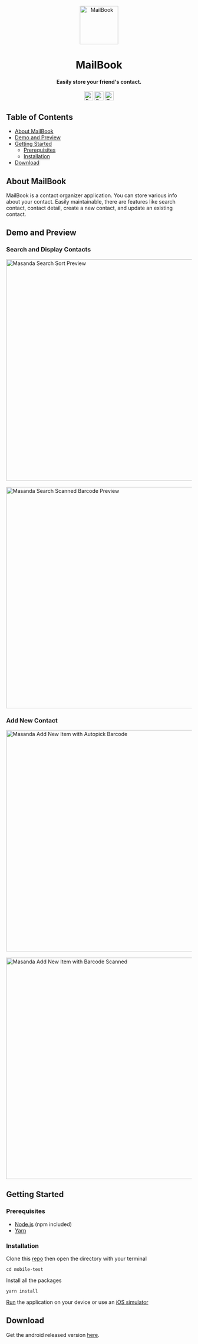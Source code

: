 <!-- HEADER -->
<p align="center">
  <img src="https://user-images.githubusercontent.com/33638021/161385735-9ff05791-dc23-4884-a931-8dae2a3b7dbe.png" alt="MailBook" width="104">
  <h1 align="center">MailBook</h1>
</p>

<!-- DESCRIPTION -->
<h4 align="center">Easily store your friend's contact.</h4>

<!-- DEPENDENCIES -->
<p align="center">
  <img src="https://img.shields.io/badge/react-17.0.1-green" alt="React 17.0.2" height="24">
  <img src="https://img.shields.io/badge/react--native-0.64-green" alt="React Native 0.67.4" height="24">
  <img src="https://img.shields.io/badge/typescript-3.8.3-blue" alt="Typescript 4.4.4" height="24">
</p>

<!-- TABLE OF CONTENTS -->

## Table of Contents

- [About MailBook](#about)
- [Demo and Preview](#demo-preview)
- [Getting Started](#getting-started)
  - [Prerequisites](#prerequisites)
  - [Installation](#installation)
- [Download](#download)

<!-- BACKGROUND -->

## About MailBook <a name="about"></a>

<p>
MailBook is a contact organizer application. You can store various info about your contact. Easily maintainable, there are features like search contact, contact detail, create a new contact, and update an existing contact.
</p>

<!-- DEMO AND PREVIEW -->

## Demo and Preview <a name="demo-preview"></a>

### Search and Display Contacts

<img src="https://user-images.githubusercontent.com/33638021/118388159-e757e900-b64c-11eb-81cc-d82e7b54af1b.gif" alt="Masanda Search Sort Preview" height="600"> &nbsp;&nbsp; <img src="https://user-images.githubusercontent.com/33638021/118388432-a234b680-b64e-11eb-965f-a615299cfa21.gif" alt="Masanda Search Scanned Barcode Preview" height="600">

### Add New Contact

<img src="https://user-images.githubusercontent.com/33638021/118388530-51718d80-b64f-11eb-9ba5-d620c44e50eb.gif" alt="Masanda Add New Item with Autopick Barcode" height="600"> &nbsp;&nbsp; <img src="https://user-images.githubusercontent.com/33638021/118391153-0b232b00-b65d-11eb-8ad9-9d586f06bdeb.gif" alt="Masanda  Add New Item with Barcode Scanned" height="600">

<!-- GETTING STARTED -->

## Getting Started <a name="getting-started"></a>

### Prerequisites <a name="prerequisites"></a>

- [Node.js](https://nodejs.org/en/download/) (npm included)
- [Yarn](https://classic.yarnpkg.com/en/docs/getting-started)

### Installation <a name="installation"></a>

Clone this [repo](https://github.com/TaufanP/mobile-test) then open the directory with your terminal

```
cd mobile-test
```

Install all the packages

```
yarn install
```

[Run](https://reactnative.dev/docs/running-on-device) the application on your device or use an [iOS simulator](https://reactnative.dev/docs/running-on-simulator-ios)

<!-- DOWNLOAD -->

## Download <a name="download"></a>

Get the android released version [here](http://bit.ly/MasandaApp).
